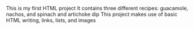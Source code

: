 This is my first HTML project
It contains three different recipes: guacamole, nachos, and spinach and artichoke dip
This project makes use of basic HTML writing, links, lists, and images